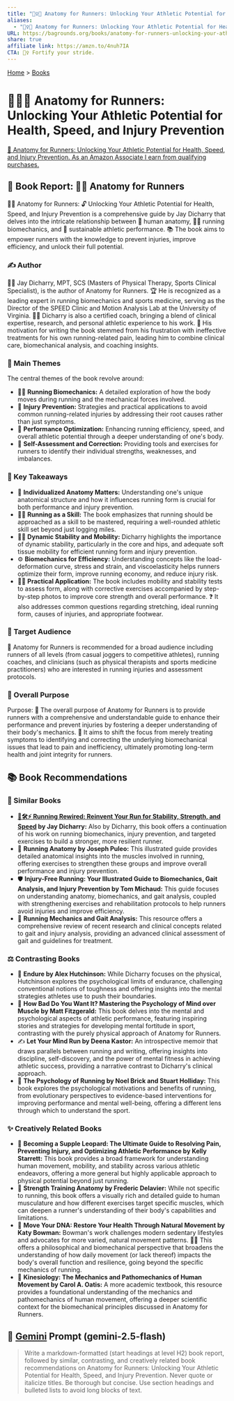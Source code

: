 ```yaml
---
title: "🏃‍♀️🦴 Anatomy for Runners: Unlocking Your Athletic Potential for Health, Speed, and Injury Prevention"
aliases:
  - "🏃‍♀️🦴 Anatomy for Runners: Unlocking Your Athletic Potential for Health, Speed, and Injury Prevention"
URL: https://bagrounds.org/books/anatomy-for-runners-unlocking-your-athletic-potential-for-health-speed-and-injury-prevention
share: true
affiliate link: https://amzn.to/4nuh7IA
CTA: 🏃‍♀️ Fortify your stride.
---
```

[Home](../index.md) > [Books](./index.md)  
# 🏃‍♀️🦴 Anatomy for Runners: Unlocking Your Athletic Potential for Health, Speed, and Injury Prevention  
[🛒 Anatomy for Runners: Unlocking Your Athletic Potential for Health, Speed, and Injury Prevention. As an Amazon Associate I earn from qualifying purchases.](https://amzn.to/4nuh7IA)  
  
## 📖 Book Report: 🏃‍♀️ Anatomy for Runners  
  
🏃‍♀️ Anatomy for Runners: 🔓 Unlocking Your Athletic Potential for Health, Speed, and Injury Prevention is a comprehensive guide by Jay Dicharry that delves into the intricate relationship between 🦴 human anatomy, 🏃‍♀️ running biomechanics, and 🌿 sustainable athletic performance. 📚 The book aims to empower runners with the knowledge to prevent injuries, improve efficiency, and unlock their full potential.  
  
### ✍️ Author  
  
👨‍⚕️ Jay Dicharry, MPT, SCS (Masters of Physical Therapy, Sports Clinical Specialist), is the author of Anatomy for Runners. 🏆 He is recognized as a leading expert in running biomechanics and sports medicine, serving as the Director of the SPEED Clinic and Motion Analysis Lab at the University of Virginia. 👨‍🏫 Dicharry is also a certified coach, bringing a blend of clinical expertise, research, and personal athletic experience to his work. 🤔 His motivation for writing the book stemmed from his frustration with ineffective treatments for his own running-related pain, leading him to combine clinical care, biomechanical analysis, and coaching insights.  
  
### 🔑 Main Themes  
  
The central themes of the book revolve around:  
* 🏃‍♀️ **Running Biomechanics:** A detailed exploration of how the body moves during running and the mechanical forces involved.  
* 🤕 **Injury Prevention:** Strategies and practical applications to avoid common running-related injuries by addressing their root causes rather than just symptoms.  
* 🚀 **Performance Optimization:** Enhancing running efficiency, speed, and overall athletic potential through a deeper understanding of one's body.  
* 💪 **Self-Assessment and Correction:** Providing tools and exercises for runners to identify their individual strengths, weaknesses, and imbalances.  
  
### 📝 Key Takeaways  
  
* 👤 **Individualized Anatomy Matters:** Understanding one's unique anatomical structure and how it influences running form is crucial for both performance and injury prevention.  
* 🏃‍♀️ **Running as a Skill:** The book emphasizes that running should be approached as a skill to be mastered, requiring a well-rounded athletic skill set beyond just logging miles.  
* 🤸‍♀️ **Dynamic Stability and Mobility:** Dicharry highlights the importance of dynamic stability, particularly in the core and hips, and adequate soft tissue mobility for efficient running form and injury prevention.  
* ⚙️ **Biomechanics for Efficiency:** Understanding concepts like the load-deformation curve, stress and strain, and viscoelasticity helps runners optimize their form, improve running economy, and reduce injury risk.  
* 🏋️‍♀️ **Practical Application:** The book includes mobility and stability tests to assess form, along with corrective exercises accompanied by step-by-step photos to improve core strength and overall performance. ❓ It also addresses common questions regarding stretching, ideal running form, causes of injuries, and appropriate footwear.  
  
### 🎯 Target Audience  
  
👥 Anatomy for Runners is recommended for a broad audience including runners of all levels (from casual joggers to competitive athletes), running coaches, and clinicians (such as physical therapists and sports medicine practitioners) who are interested in running injuries and assessment protocols.  
  
### 🥅 Overall Purpose  
  
Purpose: 🎯 The overall purpose of Anatomy for Runners is to provide runners with a comprehensive and understandable guide to enhance their performance and prevent injuries by fostering a deeper understanding of their body's mechanics. 🤕 It aims to shift the focus from merely treating symptoms to identifying and correcting the underlying biomechanical issues that lead to pain and inefficiency, ultimately promoting long-term health and joint integrity for runners.  
  
## 📚 Book Recommendations  
  
### 🤝 Similar Books  
  
* **[🏃🛠️⚡ Running Rewired: Reinvent Your Run for Stability, Strength, and Speed](./running-rewired-reinvent-your-run-for-stability-strength-and-speed.md) by Jay Dicharry:** Also by Dicharry, this book offers a continuation of his work on running biomechanics, injury prevention, and targeted exercises to build a stronger, more resilient runner.  
* 🦴 **Running Anatomy by Joseph Puleo:** This illustrated guide provides detailed anatomical insights into the muscles involved in running, offering exercises to strengthen these groups and improve overall performance and injury prevention.  
* 🛡️ **Injury-Free Running: Your Illustrated Guide to Biomechanics, Gait Analysis, and Injury Prevention by Tom Michaud:** This guide focuses on understanding anatomy, biomechanics, and gait analysis, coupled with strengthening exercises and rehabilitation protocols to help runners avoid injuries and improve efficiency.  
* 🔬 **Running Mechanics and Gait Analysis:** This resource offers a comprehensive review of recent research and clinical concepts related to gait and injury analysis, providing an advanced clinical assessment of gait and guidelines for treatment.  
  
### ⚖️ Contrasting Books  
  
* 🧠 **Endure by Alex Hutchinson:** While Dicharry focuses on the physical, Hutchinson explores the psychological limits of endurance, challenging conventional notions of toughness and offering insights into the mental strategies athletes use to push their boundaries.  
* 🤔 **How Bad Do You Want It? Mastering the Psychology of Mind over Muscle by Matt Fitzgerald:** This book delves into the mental and psychological aspects of athletic performance, featuring inspiring stories and strategies for developing mental fortitude in sport, contrasting with the purely physical approach of Anatomy for Runners.  
* ✍️ **Let Your Mind Run by Deena Kastor:** An introspective memoir that draws parallels between running and writing, offering insights into discipline, self-discovery, and the power of mental fitness in achieving athletic success, providing a narrative contrast to Dicharry's clinical approach.  
* 🧠 **The Psychology of Running by Noel Brick and Stuart Holliday:** This book explores the psychological motivations and benefits of running, from evolutionary perspectives to evidence-based interventions for improving performance and mental well-being, offering a different lens through which to understand the sport.  
  
### ✨ Creatively Related Books  
  
* 🐆 **Becoming a Supple Leopard: The Ultimate Guide to Resolving Pain, Preventing Injury, and Optimizing Athletic Performance by Kelly Starrett:** This book provides a broad framework for understanding human movement, mobility, and stability across various athletic endeavors, offering a more general but highly applicable approach to physical potential beyond just running.  
* 💪 **Strength Training Anatomy by Frederic Delavier:** While not specific to running, this book offers a visually rich and detailed guide to human musculature and how different exercises target specific muscles, which can deepen a runner's understanding of their body's capabilities and limitations.  
* 🧬 **Move Your DNA: Restore Your Health Through Natural Movement by Katy Bowman:** Bowman's work challenges modern sedentary lifestyles and advocates for more varied, natural movement patterns. 🚶‍♀️ This offers a philosophical and biomechanical perspective that broadens the understanding of how daily movement (or lack thereof) impacts the body's overall function and resilience, going beyond the specific mechanics of running.  
* 🔬 **Kinesiology: The Mechanics and Pathomechanics of Human Movement by Carol A. Oatis:** A more academic textbook, this resource provides a foundational understanding of the mechanics and pathomechanics of human movement, offering a deeper scientific context for the biomechanical principles discussed in Anatomy for Runners.  
  
## 💬 [Gemini](https://gemini.google.com) Prompt (gemini-2.5-flash)  
> Write a markdown-formatted (start headings at level H2) book report, followed by similar, contrasting, and creatively related book recommendations on Anatomy for Runners: Unlocking Your Athletic Potential for Health, Speed, and Injury Prevention. Never quote or italicize titles. Be thorough but concise. Use section headings and bulleted lists to avoid long blocks of text.